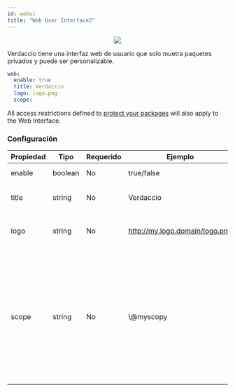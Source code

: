 ```yaml
---
id: webui
title: "Web User Interface2"
---
```



<p align="center"><img src="https://github.com/verdaccio/verdaccio/blob/master/assets/gif/verdaccio_big_30.gif?raw=true"></p>

Verdaccio tiene una interfaz web de usuario que solo muetra paquetes privados y puede ser personalizable.

```yaml
web:
  enable: true
  title: Verdaccio
  logo: logo.png
  scope:
```

All access restrictions defined to [protect your packages](protect-your-dependencies.md) will also apply to the Web Interface.

### Configuración

| Propiedad | Tipo    | Requerido | Ejemplo                        | Soporte | Descripcion                          |
| --------- | ------- | --------- | ------------------------------ | ------- | ------------------------------------ |
| enable    | boolean | No        | true/false                     | all     | habilita la interfaz web             |
| title     | string  | No        | Verdaccio                      | all     | El título de la interfaz web         |
| logo      | string  | No        | http://my.logo.domain/logo.png | all     | el URI donde el logo esta localizado |
| scope     | string  | No        | \\@myscopy                     | all     | If you're using this registry for a specific module scope, specify that scope to set it in the webui instructions header (note: escape @ with \\@) |
